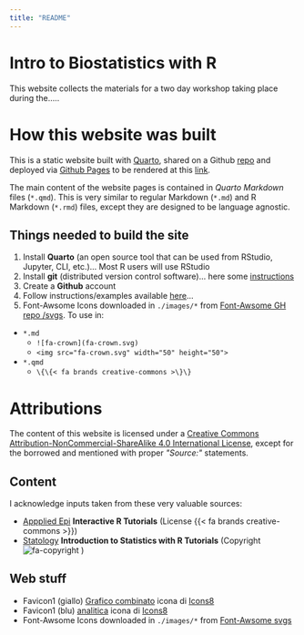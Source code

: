 ```yaml
---
title: "README"
---
```


# Intro to Biostatistics with R

This website collects the materials for a two day workshop taking place during the..... 



# How this website was built 

This is a static website built with [Quarto](https://quarto.org/), shared on a Github [repo](https://github.com/Lulliter/R4biostats) and deployed via [Github Pages](https://docs.github.com/en/pages/getting-started-with-github-pages/configuring-a-publishing-source-for-your-github-pages-site) to be rendered at this [link](https://lulliter.github.io/R4biostats/).

The main content of the website pages is contained in *Quarto Markdown* files (`*.qmd`). This is very similar to regular Markdown (`*.md`) and R Markdown (`*.rmd`) files, except they are designed to be language agnostic.

## Things needed to build the site 

1. Install **Quarto** (an open source tool that can be used from RStudio, Jupyter, CLI, etc.)... Most R users will use RStudio
2. Install **git** (distributed version control software)... here some [instructions](https://github.com/git-guides)
3. Create a **Github** account 
4. Follow instructions/examples available [here](https://quarto.org/docs/websites/)... 
5. Font-Awsome Icons downloaded in `./images/*` from [Font-Awsome GH repo /svgs](https://github.com/FortAwesome/Font-Awesome/tree/6.x/svgs). 
To use in:
  + `*.md` 
    + `![fa-crown](fa-crown.svg)`
    + `<img src="fa-crown.svg" width="50" height="50">`
  + `*.qmd` 
    + `\{\{< fa brands creative-commons >\}\}`



# Attributions
The content of this website is licensed under a [Creative Commons Attribution-NonCommercial-ShareAlike 4.0 International License](https://creativecommons.org/licenses/by-sa/4.0/), except for the borrowed and mentioned with proper *"Source:"* statements.

## Content

I acknowledge inputs taken from these very valuable sources:

+ [Appplied Epi](https://appliedepi.org/tutorial/) **Interactive R Tutorials**  (License {{< fa brands creative-commons >}})
+ [Statology](https://www.statology.org/) **Introduction to Statistics with R Tutorials**  (Copyright ![fa-copyright](images/copyright.svg) )


## Web stuff 

+ Favicon1 (giallo) <a target="_blank" href="https://icons8.com/icon/110187/grafico-combinato">Grafico combinato</a> icona di <a target="_blank" href="https://icons8.com">Icons8</a>
+ Favicon1 (blu)  <a target="_blank" href="https://icons8.com/icon/lmhleiXG9ioV/analitica">analitica</a> icona di <a target="_blank" href="https://icons8.com">Icons8</a>
+ Font-Awsome Icons downloaded in `./images/*` from [Font-Awsome svgs](https://github.com/FortAwesome/Font-Awesome/tree/6.x/svgs)
